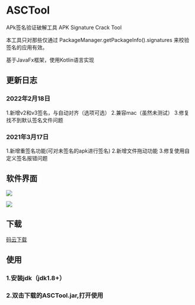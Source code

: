 # ASCTool

APk签名验证破解工具 APK Signature Crack Tool

本工具只对那些仅通过 PackageManager.getPackageInfo().signatures 来校验签名的应用有效。

基于JavaFx框架，使用Kotlin语言实现
## 更新日志

### 2022年2月18日
1.新增v2和v3签名，与自动对齐（选项可选）
2.兼容mac（虽然未测试）
3.修复找不到默认签名文件问题

### 2021年3月17日
1.新增重签名功能(可对未签名的apk进行签名) 
2.新增文件拖动功能
3.修复使用自定义签名报错问题


## 软件界面

![](https://images.gitee.com/uploads/images/2019/0922/131337_2e0b8f07_5050769.png)

![](https://images.gitee.com/uploads/images/2019/0922/131337_755422d7_5050769.png)

## 下载


[码云下载](https://gitee.com/stars-one/ASCTool/attach_files/970115/download/apk%E7%AD%BE%E5%90%8D%E7%A0%B4%E8%A7%A3%E5%B7%A5%E5%85%B7.jar)

## 使用
### 1.安装jdk（jdk1.8+）
### 2.双击下载的ASCTool.jar,打开使用
